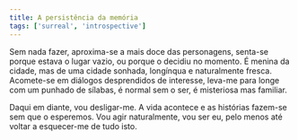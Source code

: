 ```yaml
---
title: A persistência da memória
tags: ['surreal', 'introspective']
---
```


Sem nada fazer, aproxima-se a mais doce das personagens, senta-se porque estava o lugar vazio, ou porque o decidiu no momento. É menina da cidade, mas de uma cidade sonhada, longínqua e naturalmente fresca. Acomete-se em diálogos desprendidos de interesse, leva-me para longe com um punhado de sílabas, é normal sem o ser, é misteriosa mas familiar.

Daqui em diante, vou desligar-me. A vida acontece e as histórias fazem-se sem que o esperemos. Vou agir naturalmente, vou ser eu, pelo menos até voltar a esquecer-me de tudo isto.
